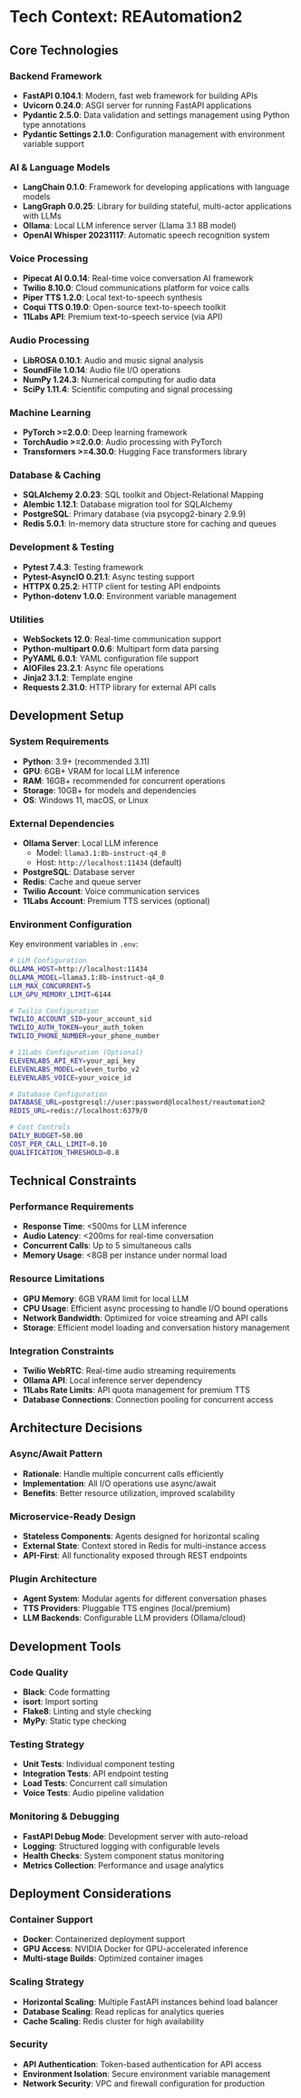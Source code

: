 # Tech Context: REAutomation2

## Core Technologies

### Backend Framework

- **FastAPI 0.104.1**: Modern, fast web framework for building APIs
- **Uvicorn 0.24.0**: ASGI server for running FastAPI applications
- **Pydantic 2.5.0**: Data validation and settings management using Python type annotations
- **Pydantic Settings 2.1.0**: Configuration management with environment variable support

### AI & Language Models

- **LangChain 0.1.0**: Framework for developing applications with language models
- **LangGraph 0.0.25**: Library for building stateful, multi-actor applications with LLMs
- **Ollama**: Local LLM inference server (Llama 3.1 8B model)
- **OpenAI Whisper 20231117**: Automatic speech recognition system

### Voice Processing

- **Pipecat AI 0.0.14**: Real-time voice conversation AI framework
- **Twilio 8.10.0**: Cloud communications platform for voice calls
- **Piper TTS 1.2.0**: Local text-to-speech synthesis
- **Coqui TTS 0.19.0**: Open-source text-to-speech toolkit
- **11Labs API**: Premium text-to-speech service (via API)

### Audio Processing

- **LibROSA 0.10.1**: Audio and music signal analysis
- **SoundFile 1.0.14**: Audio file I/O operations
- **NumPy 1.24.3**: Numerical computing for audio data
- **SciPy 1.11.4**: Scientific computing and signal processing

### Machine Learning

- **PyTorch >=2.0.0**: Deep learning framework
- **TorchAudio >=2.0.0**: Audio processing with PyTorch
- **Transformers >=4.30.0**: Hugging Face transformers library

### Database & Caching

- **SQLAlchemy 2.0.23**: SQL toolkit and Object-Relational Mapping
- **Alembic 1.12.1**: Database migration tool for SQLAlchemy
- **PostgreSQL**: Primary database (via psycopg2-binary 2.9.9)
- **Redis 5.0.1**: In-memory data structure store for caching and queues

### Development & Testing

- **Pytest 7.4.3**: Testing framework
- **Pytest-AsyncIO 0.21.1**: Async testing support
- **HTTPX 0.25.2**: HTTP client for testing API endpoints
- **Python-dotenv 1.0.0**: Environment variable management

### Utilities

- **WebSockets 12.0**: Real-time communication support
- **Python-multipart 0.0.6**: Multipart form data parsing
- **PyYAML 6.0.1**: YAML configuration file support
- **AIOFiles 23.2.1**: Async file operations
- **Jinja2 3.1.2**: Template engine
- **Requests 2.31.0**: HTTP library for external API calls

## Development Setup

### System Requirements

- **Python**: 3.9+ (recommended 3.11)
- **GPU**: 6GB+ VRAM for local LLM inference
- **RAM**: 16GB+ recommended for concurrent operations
- **Storage**: 10GB+ for models and dependencies
- **OS**: Windows 11, macOS, or Linux

### External Dependencies

- **Ollama Server**: Local LLM inference
  - Model: `llama3.1:8b-instruct-q4_0`
  - Host: `http://localhost:11434` (default)
- **PostgreSQL**: Database server
- **Redis**: Cache and queue server
- **Twilio Account**: Voice communication services
- **11Labs Account**: Premium TTS services (optional)

### Environment Configuration

Key environment variables in `.env`:

```bash
# LLM Configuration
OLLAMA_HOST=http://localhost:11434
OLLAMA_MODEL=llama3.1:8b-instruct-q4_0
LLM_MAX_CONCURRENT=5
LLM_GPU_MEMORY_LIMIT=6144

# Twilio Configuration
TWILIO_ACCOUNT_SID=your_account_sid
TWILIO_AUTH_TOKEN=your_auth_token
TWILIO_PHONE_NUMBER=your_phone_number

# 11Labs Configuration (Optional)
ELEVENLABS_API_KEY=your_api_key
ELEVENLABS_MODEL=eleven_turbo_v2
ELEVENLABS_VOICE=your_voice_id

# Database Configuration
DATABASE_URL=postgresql://user:password@localhost/reautomation2
REDIS_URL=redis://localhost:6379/0

# Cost Controls
DAILY_BUDGET=50.00
COST_PER_CALL_LIMIT=0.10
QUALIFICATION_THRESHOLD=0.8
```

## Technical Constraints

### Performance Requirements

- **Response Time**: <500ms for LLM inference
- **Audio Latency**: <200ms for real-time conversation
- **Concurrent Calls**: Up to 5 simultaneous calls
- **Memory Usage**: <8GB per instance under normal load

### Resource Limitations

- **GPU Memory**: 6GB VRAM limit for local LLM
- **CPU Usage**: Efficient async processing to handle I/O bound operations
- **Network Bandwidth**: Optimized for voice streaming and API calls
- **Storage**: Efficient model loading and conversation history management

### Integration Constraints

- **Twilio WebRTC**: Real-time audio streaming requirements
- **Ollama API**: Local inference server dependency
- **11Labs Rate Limits**: API quota management for premium TTS
- **Database Connections**: Connection pooling for concurrent access

## Architecture Decisions

### Async/Await Pattern

- **Rationale**: Handle multiple concurrent calls efficiently
- **Implementation**: All I/O operations use async/await
- **Benefits**: Better resource utilization, improved scalability

### Microservice-Ready Design

- **Stateless Components**: Agents designed for horizontal scaling
- **External State**: Context stored in Redis for multi-instance access
- **API-First**: All functionality exposed through REST endpoints

### Plugin Architecture

- **Agent System**: Modular agents for different conversation phases
- **TTS Providers**: Pluggable TTS engines (local/premium)
- **LLM Backends**: Configurable LLM providers (Ollama/cloud)

## Development Tools

### Code Quality

- **Black**: Code formatting
- **isort**: Import sorting
- **Flake8**: Linting and style checking
- **MyPy**: Static type checking

### Testing Strategy

- **Unit Tests**: Individual component testing
- **Integration Tests**: API endpoint testing
- **Load Tests**: Concurrent call simulation
- **Voice Tests**: Audio pipeline validation

### Monitoring & Debugging

- **FastAPI Debug Mode**: Development server with auto-reload
- **Logging**: Structured logging with configurable levels
- **Health Checks**: System component status monitoring
- **Metrics Collection**: Performance and usage analytics

## Deployment Considerations

### Container Support

- **Docker**: Containerized deployment support
- **GPU Access**: NVIDIA Docker for GPU-accelerated inference
- **Multi-stage Builds**: Optimized container images

### Scaling Strategy

- **Horizontal Scaling**: Multiple FastAPI instances behind load balancer
- **Database Scaling**: Read replicas for analytics queries
- **Cache Scaling**: Redis cluster for high availability

### Security

- **API Authentication**: Token-based authentication for API access
- **Environment Isolation**: Secure environment variable management
- **Network Security**: VPC and firewall configuration for production
